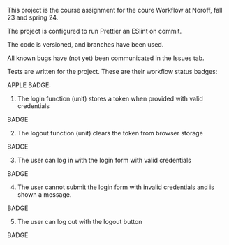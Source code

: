 This project is the course assignment for the coure Workflow at Noroff, fall 23 and spring 24. 

The project is configured to run Prettier an ESlint on commit.

The code is versioned, and branches have been used.

All known bugs have (not yet) been communicated in the Issues tab.

Tests are written for the project.
These are their workflow status badges:


APPLE BADGE:



1. The login function (unit) stores a token when provided with valid credentials

BADGE

2. The logout function (unit) clears the token from browser storage

BADGE



3. The user can log in with the login form with valid credentials

BADGE

4. The user cannot submit the login form with invalid credentials and is shown a message.

BADGE

5. The user can log out  with the logout button

BADGE



